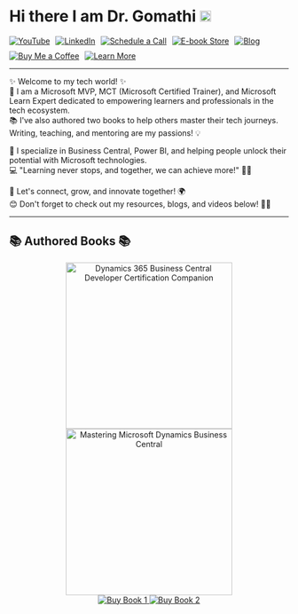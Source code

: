 # Hi there I am Dr. Gomathi <img src="https://raw.githubusercontent.com/MartinHeinz/MartinHeinz/master/wave.gif"  width="20" height="20"/>

<div style="display: flex; gap: 10px; flex-wrap: wrap;">
  <a href="https://www.youtube.com/@gomstechtalks?sub_confirmation=1" target="_blank" rel="noopener noreferrer">
    <img src="https://img.shields.io/badge/YouTube-%23FF0000.svg?style=for-the-badge&logo=YouTube&logoColor=white" alt="YouTube" />
  </a>
  <a href="https://www.linkedin.com/in/gomathisri/" target="_blank" rel="noopener noreferrer">
    <img src="https://img.shields.io/badge/LinkedIn-%230077B5.svg?style=for-the-badge&logo=LinkedIn&logoColor=white" alt="LinkedIn" />
  </a>
  <a href="https://topmate.io/drgomathi_gomstechtalks" target="_blank" rel="noopener noreferrer">
    <img src="https://img.shields.io/badge/Schedule%20a%20Call-%2333CC99.svg?style=for-the-badge&logo=kalender&logoColor=white" alt="Schedule a Call" />
  </a>
  <a href="https://beacons.ai/techtutorial" target="_blank" rel="noopener noreferrer">
    <img src="https://img.shields.io/badge/E--book%20Store-%23FFA500.svg?style=for-the-badge&logo=bookstack&logoColor=white" alt="E-book Store" />
  </a>
  <a href="https://www.learnwithgoms.com/" target="_blank" rel="noopener noreferrer">
    <img src="https://img.shields.io/badge/Blog-%23000000.svg?style=for-the-badge&logo=Ghost&logoColor=white" alt="Blog" />
  </a>
  <a href="https://buymeacoffee.com/gomstechtalks" target="_blank" rel="noopener noreferrer">
    <img src="https://img.shields.io/badge/Buy%20Me%20a%20Coffee-%23FFDD00.svg?style=for-the-badge&logo=buy-me-a-coffee&logoColor=black" alt="Buy Me a Coffee" />
  </a>
  <a href="https://linktr.ee/gomstechtalks" target="_blank" rel="noopener noreferrer">
    <img src="https://img.shields.io/badge/Learn%20More-%23007ACC.svg?style=for-the-badge&logo=linktree&logoColor=white" alt="Learn More" />
  </a>
</div>
<hr>
✨ Welcome to my tech world! ✨ <br>
🚀 I am a Microsoft MVP, MCT (Microsoft Certified Trainer), and Microsoft Learn Expert dedicated to empowering learners and professionals in the tech ecosystem.
<br>📚 I've also authored two books to help others master their tech journeys. Writing, teaching, and mentoring are my passions! 💡

🌟 I specialize in Business Central, Power BI, and helping people unlock their potential with Microsoft technologies. <br>
💻 "Learning never stops, and together, we can achieve more!" 🚴‍♀️

🌟 Let's connect, grow, and innovate together! 🌍<br>
😊 Don't forget to check out my resources, blogs, and videos below! 🎥📖<br>
<hr>

## 📚 Authored Books 📚

<div align="center">
  <img src="https://m.media-amazon.com/images/I/41NIOAfNQKL._SY445_SX342_.jpg" width="300" alt="Dynamics 365 Business Central Developer Certification Companion">
  <img src="https://m.media-amazon.com/images/I/41PCbE9mCHL._SY445_SX342_.jpg" width="300" alt="Mastering Microsoft Dynamics Business Central">
</div>

<div align="center">
  <a href="https://www.amazon.in/Dynamics-Business-Developer-Certification-Companion/dp/B0DDT7DL96/">
    <img src="https://img.shields.io/badge/Buy%20Now-Book%201-blue" alt="Buy Book 1">
  </a>
  <a href="https://www.amazon.in/Mastering-Microsoft-Dynamics-Business-Central/dp/B0CRTT1P4B/">
    <img src="https://img.shields.io/badge/Buy%20Now-Book%202-blue" alt="Buy Book 2">
  </a>
</div>
